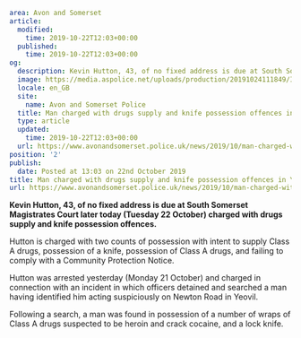 ```yaml
area: Avon and Somerset
article:
  modified:
    time: 2019-10-22T12:03+00:00
  published:
    time: 2019-10-22T12:03+00:00
og:
  description: Kevin Hutton, 43, of no fixed address is due at South Somerset Magistrates Court later today (Tuesday 22 October) charged with drugs supply and knife possession offences.
  image: https://media.aspolice.net/uploads/production/20191024111849/In-Court-Black.jpg
  locale: en_GB
  site:
    name: Avon and Somerset Police
  title: Man charged with drugs supply and knife possession offences in Yeovil | Avon and Somerset Police
  type: article
  updated:
    time: 2019-10-22T12:03+00:00
  url: https://www.avonandsomerset.police.uk/news/2019/10/man-charged-with-drugs-supply-and-knife-possession-offences-in-yeovil/
position: '2'
publish:
  date: Posted at 13:03 on 22nd October 2019
title: Man charged with drugs supply and knife possession offences in Yeovil | Avon and Somerset Police
url: https://www.avonandsomerset.police.uk/news/2019/10/man-charged-with-drugs-supply-and-knife-possession-offences-in-yeovil/
```

**Kevin Hutton, 43, of no fixed address is due at South Somerset Magistrates Court later today (Tuesday 22 October) charged with drugs supply and knife possession offences.**

Hutton is charged with two counts of possession with intent to supply Class A drugs, possession of a knife, possession of Class A drugs, and failing to comply with a Community Protection Notice.

Hutton was arrested yesterday (Monday 21 October) and charged in connection with an incident in which officers detained and searched a man having identified him acting suspiciously on Newton Road in Yeovil.

Following a search, a man was found in possession of a number of wraps of Class A drugs suspected to be heroin and crack cocaine, and a lock knife.
